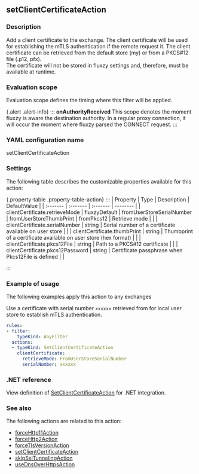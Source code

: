 ## setClientCertificateAction

### Description

Add a client certificate to the exchange. The client certificate will be used for establishing the mTLS authentication if the remote request it. The client certificate can be retrieved from the default store (my) or from a PKCS#12 file (.p12, pfx). <br/>The certificate will not be stored in fluxzy settings and, therefore, must be available at runtime. 

### Evaluation scope

Evaluation scope defines the timing where this filter will be applied. 

{.alert .alert-info}
:::
**onAuthorityReceived** This scope denotes the moment fluxzy is aware the destination authority. In a regular proxy connection, it will occur the moment where fluxzy parsed the CONNECT request.
:::

### YAML configuration name

setClientCertificateAction

### Settings

The following table describes the customizable properties available for this action: 

{.property-table .property-table-action}
:::
| Property | Type | Description | DefaultValue |
| :------- | :------- | :------- | -------- |
| clientCertificate.retrieveMode | fluxzyDefault \| fromUserStoreSerialNumber \| fromUserStoreThumbPrint \| fromPkcs12 | Retrieve mode |  |
| clientCertificate.serialNumber | string | Serial number of a certificate available on user store |  |
| clientCertificate.thumbPrint | string | Thumbprint of a certificate available on user store (hex format) |  |
| clientCertificate.pkcs12File | string | Path to a PKCS#12 certificate |  |
| clientCertificate.pkcs12Password | string | Certificate passphrase when Pkcs12File is defined |  |

:::
### Example of usage

The following examples apply this action to any exchanges

Use a certificate with serial number `xxxxxx` retrieved from for local user store to establish mTLS authentication.

```yaml
rules:
- filter:
    typeKind: AnyFilter
  actions:
  - typeKind: SetClientCertificateAction
    clientCertificate:
      retrieveMode: FromUserStoreSerialNumber
      serialNumber: xxxxxx
```



### .NET reference

View definition of [SetClientCertificateAction](https://docs.fluxzy.io/api/Fluxzy.Rules.Actions.SetClientCertificateAction.html) for .NET integration.

### See also

The following actions are related to this action: 

 - [forceHttp11Action](forceHttp11Action)
 - [forceHttp2Action](forceHttp2Action)
 - [forceTlsVersionAction](forceTlsVersionAction)
 - [setClientCertificateAction](setClientCertificateAction)
 - [skipSslTunnelingAction](skipSslTunnelingAction)
 - [useDnsOverHttpsAction](useDnsOverHttpsAction)

